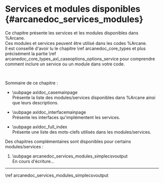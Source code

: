 # Services et modules disponibles {#arcanedoc_services_modules}

Ce chapitre présente les services et les modules disponibles dans %Arcane.  
Ces modules et services peuvent être utilisé dans les codes %Arcane.  
Il est conseillé d'avoir lu le chapitre \ref arcanedoc_core_types et plus
précisément la partie \ref arcanedoc_core_types_axl_caseoptions_options_service
pour comprendre comment inclure un service ou un module dans votre code.

<br>

Sommaire de ce chapitre :

<!-- Pages générées par AxlDoc. -->

- \subpage axldoc_casemainpage <br>
  Présente la liste des modules/services disponibles dans %Arcane ainsi que 
  leurs descriptions.

- \subpage axldoc_interfacemainpage <br>
  Présente les interfaces qu'implémentent les services.

- \subpage axldoc_full_index <br>
  Présente une liste des mots-clefs utilisés dans les modules/services.


Des chapitres complémentaires sont disponibles pour certains modules/services :

1. \subpage arcanedoc_services_modules_simplecsvoutput <br>
  En cours d'écriture...



____

<div class="section_buttons">
<span class="next_section_button">
\ref arcanedoc_services_modules_simplecsvoutput
</span>
</div>